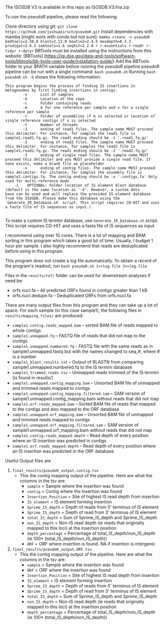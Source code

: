 The ISOSDB V3 is available in this repo as ISOSDB.V3.fna.zip

To use the pseudoR pipeline, please read the following:

Clone directory using git: `git clone https://github.com/joshuakirsch/pseudoR.git`
Install dependencies with mamba [might work with conda but not sure]: 
`mamba create -n pseudoR bedtools=2.30.0 blast=2.12.0 bowtie2=2.4.5 mosdepth=0.3.3 prodigal=2.6.3 samtools=1.6 seqkit=2.2.0 r r-essentials r-readr r-tidyr r-dplyr`
BBTools must be installed using the instructions from this website: [BBTools] (https://jgi.doe.gov/data-and-tools/software-tools/bbtools/bb-tools-user-guide/installation-guide/)
Add the BBTools folder to your $PATH variable before running the pseudoR pipeline
pseudoR pipeline can be run with a single command:
`bash pseudoR.sh`
Running `bash pseudoR.sh -h` shows the following information:
```
This program begins the process of finding IS insertions in metagenomes by first finding insertions in contigs.
        -s      List of samples
        -d      Location of the repo
        -c      Folder containing reads
        -m      m for one reference per sample and s for a single reference per sample
        -r      Folder of assemblies if m is selected or location of single reference contigs if s is selected
        -t      Number of threads
        -1      ending of read1 files. The sample name MUST proceed this delimiter. For instance, for sample1 the read1 file is sample1.read1.fq.gz. The read1 ending should be -1 '.read1.fq.gz'
        -2      ending of read2 files. The sample name MUST proceed this delimiter. For instance, for sample1 the read2 file is sample1.read2.fq.gz. The read1 ending should be -2 '.read2.fq.gz'
        -3      ending of single read files. The sample name MUST proceed this delimiter and you MUST provide a single read file. If none exists, make a blank file as placeholder
        -x      ending of contig files. The sample name MUST proceed this delimiter. For instance, for sample1 the assembly file is sample1.contigs.fa. The contig ending should be -x '.contigs.fa' Only used for multi-reference mode.
  	-i    OPTIONAL: Folder location of IS element blast database (default is the same location as '-d'. However, a custom data         base can be used and will replace the provided IS element database from the ISOSDB. Please make this database using the `Generate_IR_Database.sh` script. This script requires CD-HIT and uses a fasta file of IS sequences as input.)


```
To make a custom IS termini database, use `Generate_IR_Database.sh` script. This script requires CD-HIT and uses a fasta file of IS sequences as input.

I recommend using over 10 cores. There is a lot of mapping and BAM sorting in this program which takes a good bit of time. Usually, I budget 1 hour per sample. I also highly recommend that reads are deduplicated before using in this program.

This program does not create a log file automatically. To obtain a record of the program's readout, run `bash pseudoR.sh 1>>log.file 2>>log.file`

Files in the `results/ref/` folder can be used for downstream analyses if need be:
* orfs.nucl.fa – All predicted ORFs found in contigs greater than 1 kB
* orfs.nucl.dedupe.fa – Deduplicated ORFs from orfs.nucl.fa

There are many output files from this program and they can take up a lot of space. For each sample (in this case sample1), the following files in `results/mapping_files/` are produced:
* `sample1.contig.reads_mapped.bam` – sorted BAM file of reads mapped to whole contigs
* `sample1.unmapped.fq` – FASTQ file of reads that did not map to the contigs
* `sample1.unmapped.numbered.fq`  - FASTQ file with the same reads as in sample1.unmapped.fastq but with the names changed to seq_#, where # is a number
* `sample1_blast_results.txt` – Output of BLASTN from comparing sample1.unmapped.numbered.fq  to the IS termini database
* `sample1_trimmed_reads.tsv` – Unmapped reads trimmed of the IS termini [is found in results/]
* `sample1.unmapped.contig_mapping.bam` – Unsorted BAM file of unmapped and trimmed reads mapped to contigs
* `sample1.unmapped.contig_mapping.filtered.sam` – SAM version of sample1.unmapped.contig_mapping.bam without reads that did not map
* `sample1.orf.reads_mapped.bam` – Sorted BAM file of reads that mapped to the contigs and also mapped to the ORF database
* `sample1.unmapped.orf_mapping.bam` – Unsorted BAM file of unmapped and trimmed reads mapped to contigs
* `sample1.unmapped.orf_mapping.filtered.sam` – SAM version of sample1.unmapped.orf_mapping.bam without reads that did not map
* `sample1.contig.reads_mapped.depth` – Read depth of every position where an IS insertion was predicted in contigs
* `sample1.orf.reads_mapped.depth` – Read depth of every position where an IS insertion was predicted in the ORF database

Useful Output files are 
1. `final_results/pseudoR_output.contig.tsv`
	- This the contig mapping output of the pipeline. Here are what the columns in the tsv are:
		- `sample` = Sample where the insertion was found
		- `contig` = Contig where the insertion was found
		- `Insertion_Position` = Site of highest IS read depth from insertion
		- `IS_element` = IS element forming insertion
		- `5prime_IS_depth` = Depth of reads from 5' terminus of IS element
		- `3prime_IS_depth` = Depth of read from 3' terminus of IS element
		- `total_IS_depth` = Sum of 5prime_IS_depth and 3prime_IS_depth
		- `non_IS_depth` = Non-IS read depth (ie reads that originally mapped to this loci) at the insertion position
		- `depth_percentage`  = Percentage of total_IS_depth/non_IS_depth (ie 100* (total_IS_depth/non_IS_depth))
		- `ORF` = ORF where insertion is found. NA if insertion is intergenic
2. `final_results/pseudoR_output.ORF.tsv`
	- This the contig mapping output of the pipeline. Here are what the columns in the tsv are:
		- `sample` = Sample where the insertion was found
		- `ORF` = ORF where the insertion was found
		- `Insertion_Position` = Site of highest IS read depth from insertion
		- `IS_element` = IS element forming insertion
		- `5prime_IS_depth` = Depth of reads from 5' terminus of IS element
		- `3prime_IS_depth` = Depth of read from 3' terminus of IS element
		- `total_IS_depth` = Sum of 5prime_IS_depth and 3prime_IS_depth
		- `non_IS_depth` = Non-IS read depth (ie reads that originally mapped to this loci) at the insertion position
		- `depth_percentage`  = Percentage of total_IS_depth/non_IS_depth (ie 100* (total_IS_depth/non_IS_depth))
